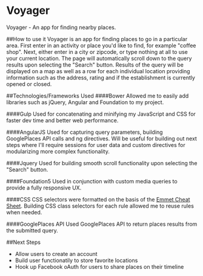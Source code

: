 # Voyager
Voyager - An app for finding nearby places.

##How to use it
Voyager is an app for finding places to go in a particular area. First enter in an activity or place you'd like to find, for example "coffee shop". Next, either enter in a city or zipcode, or type nothing at all to use your current location. The page will automatically scroll down to the query results upon selecting the "Search" button. Results of the query will be displayed on a map as well as a row for each individual location providing information such as the address, rating and if the establishment is currently opened or closed.

##Technologies/Frameworks Used
####Bower
Allowed me to easily add libraries such as jQuery, Angular and Foundation to my project.

####Gulp
Used for concatenating and minifying my JavaScript and CSS for faster dev time and better web performance.

####AngularJS
Used for capturing query parameters, building GooglePlaces API calls and ng directives. Will be useful for building out next steps where I'll require sessions for user data and custom directives for modularizing more complex functionality.

####Jquery
Used for building smooth scroll functionality upon selecting the "Search" button.

####Foundation5
Used in conjunction with custom media queries to provide a fully responsive UX.

####CSS
CSS selectors were formatted on the basis of the [Emmet Cheat Sheet](http://docs.emmet.io/cheat-sheet/). Building CSS class selectors for each rule allowed me to reuse rules when needed.

####GooglePlaces API
Used GooglePlaces API to return places results from the submitted query.

##Next Steps
* Allow users to create an account
* Build user functionatily to store favorite locations
* Hook up Facebook oAuth for users to share places on their timeline


